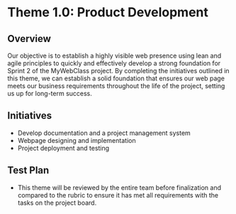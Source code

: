# Theme 1.0: Product Development
## Overview
Our objective is to establish a highly visible web presence using lean and agile principles to quickly and effectively develop a strong foundation for Sprint 2 of the MyWebClass project. By completing the initiatives outlined in this theme, we can establish a solid foundation that ensures our web page meets our business requirements throughout the life of the project, setting us up for long-term success.

## Initiatives 
- Develop documentation and a project management system
- Webpage designing and implementation
- Project deployment and testing 

## Test Plan
- This theme will be reviewed by the entire team before finalization and compared to the rubric to ensure it has met all requirements with the tasks on the project board.
